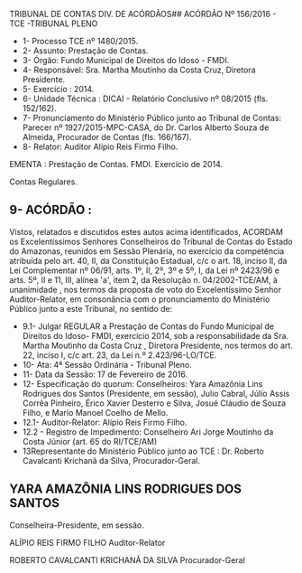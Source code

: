 TRIBUNAL DE CONTAS DIV. DE ACÓRDÃOS## ACÓRDÃO Nº 156/2016 - TCE -TRIBUNAL PLENO

- 1- Processo TCE nº 1480/2015.
- 2- Assunto: Prestação de Contas.
- 3- Órgão: Fundo Municipal de Direitos do Idoso - FMDI.
- 4- Responsável: Sra. Martha Moutinho da Costa Cruz, Diretora Presidente.
- 5- Exercício : 2014.
- 6- Unidade Técnica : DICAI - Relatório Conclusivo nº 08/2015 (fls. 152/162).
- 7-  Pronunciamento  do Ministério Público  junto  ao Tribunal  de Contas: Parecer  nº 1927/2015-MPC-CASA, do Dr. Carlos Alberto Souza de Almeida, Procurador de Contas (fls. 166/167).
- 8- Relator: Auditor Alípio Reis Firmo Filho.

EMENTA :  Prestação  de  Contas.  FMDI.  Exercício de 2014.

Contas Regulares.

## 9- ACÓRDÃO :

Vistos, relatados e discutidos estes autos acima identificados, ACORDAM os Excelentíssimos Senhores Conselheiros do Tribunal de Contas do Estado do Amazonas, reunidos em Sessão Plenária, no exercício da competência atribuída pelo art. 40,  II, da Constituição Estadual, c/c o art. 18, inciso II, da Lei Complementar nº 06/91, arts. 1º, II, 2º, 3º e 5º,  I,  da  Lei  nº  2423/96 e arts. 5º,  II e  11,  III,  alínea  'a',  item  2,  da  Resolução n. 04/2002-TCE/AM, à  unanimidade ,  nos  termos  da  proposta  de  voto  do  Excelentíssimo Senhor  Auditor-Relator, em  consonância com  o  pronunciamento  do  Ministério  Público junto a este Tribunal, no sentido de:

- 9.1- Julgar REGULAR a Prestação de Contas do Fundo Municipal de Direitos do  Idoso-  FMDI,  exercício  2014,  sob  a  responsabilidade  da  Sra. Martha Moutinho  da Costa Cruz ,  Diretora Presidente, nos  termos do art. 22,  inciso I, c/c art. 23,  da Lei n.º 2.423/96-LO/TCE.
- 10- Ata: 4ª Sessão Ordinária - Tribunal Pleno.
- 11- Data da Sessão: 17 de Fevereiro de 2016.
- 12- Especificação do quorum: Conselheiros: Yara Amazônia Lins Rodrigues dos Santos (Presidente, em sessão), Julio Cabral, Júlio Assis Corrêa Pinheiro, Érico Xavier Desterro e Silva, Josué Cláudio de Souza Filho, e Mario Manoel Coelho de Mello.
- 12.1- Auditor-Relator: Alípio Reis Firmo Filho.
- 12.2 - Registro de Impedimento: Conselheiro Ari Jorge Moutinho da Costa Júnior (art. 65 do RI/TCE/AM)
- 13Representante  do  Ministério  Público  junto  ao  TCE : Dr.  Roberto  Cavalcanti Krichanã da Silva, Procurador-Geral.

## YARA AMAZÔNIA LINS RODRIGUES DOS SANTOS

Conselheira-Presidente, em sessão.

ALÍPIO REIS FIRMO FILHO Auditor-Relator

ROBERTO CAVALCANTI KRICHANÃ DA SILVA Procurador-Geral